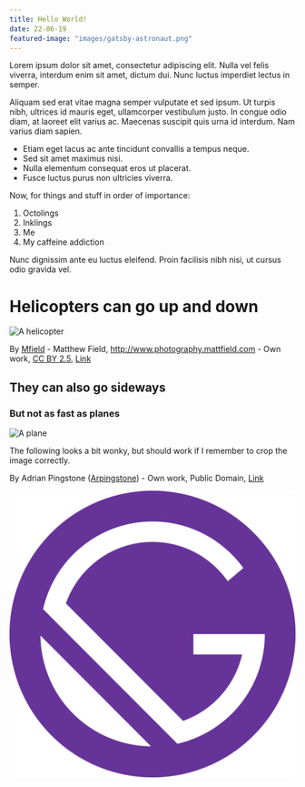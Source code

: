 ```yaml
---
title: Hello World!
date: 22-06-19
featured-image: "images/gatsby-astronaut.png"
---
```


Lorem ipsum dolor sit amet, consectetur adipiscing elit. Nulla vel felis viverra, interdum enim sit amet, dictum dui. Nunc luctus imperdiet lectus in semper.

Aliquam sed erat vitae magna semper vulputate et sed ipsum. Ut turpis nibh, ultrices id mauris eget, ullamcorper vestibulum justo. In congue odio diam, at laoreet elit varius ac. Maecenas suscipit quis urna id interdum. Nam varius diam sapien.

- Etiam eget lacus ac ante tincidunt convallis a tempus neque.
- Sed sit amet maximus nisi.
- Nulla elementum consequat eros ut placerat.
- Fusce luctus purus non ultricies viverra.

Now, for things and stuff in order of importance:

1. Octolings
2. Inklings
3. Me
4. My caffeine addiction

Nunc dignissim ante eu luctus eleifend. Proin facilisis nibh nisi, ut cursus odio gravida vel.

# Helicopters can go up and down

![A helicopter](https://upload.wikimedia.org/wikipedia/commons/7/78/LAPD_Bell_206_Jetranger.jpg)

By <a href="https://en.wikipedia.org/wiki/User:Mfield" class="extiw" title="en:User:Mfield">Mfield</a> - Matthew Field, <a rel="nofollow" class="external free" href="http://www.photography.mattfield.com">http://www.photography.mattfield.com</a> - <span class="int-own-work" lang="en">Own work</span>, <a href="https://creativecommons.org/licenses/by/2.5" title="Creative Commons Attribution 2.5">CC BY 2.5</a>, <a href="https://commons.wikimedia.org/w/index.php?curid=3481646">Link</a>

## They can also go sideways

### But not as fast as planes

<div class="full-width">

![A plane](https://upload.wikimedia.org/wikipedia/commons/f/fc/Tarom.b737-700.yr-bgg.arp.jpg)

The following looks a bit wonky, but should work if I remember to crop the image correctly.

</div>

By Adrian Pingstone (<a href="//commons.wikimedia.org/wiki/User:Arpingstone" title="User:Arpingstone">Arpingstone</a>) - <span class="int-own-work" lang="en">Own work</span>, Public Domain, <a href="https://commons.wikimedia.org/w/index.php?curid=2688685">Link</a>

![A very dapper astronaut](../../images/gatsby-icon.png)

